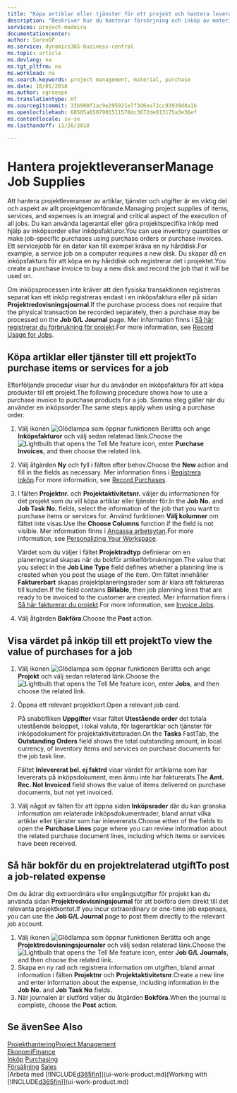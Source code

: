 ```yaml
---
title: "Köpa artiklar eller tjänster för ett projekt och hantera leveranser | Microsoft Docs"
description: "Beskriver hur du hanterar försörjning och inköp av material och tjänster för projekt."
services: project-madeira
documentationcenter: 
author: SorenGP
ms.service: dynamics365-business-central
ms.topic: article
ms.devlang: na
ms.tgt_pltfrm: na
ms.workload: na
ms.search.keywords: project management, material, purchase
ms.date: 10/01/2018
ms.author: sgroespe
ms.translationtype: HT
ms.sourcegitcommit: 33b900f1ac9e295921e7f3d6ea72cc93939d8a1b
ms.openlocfilehash: 68505a6507901511578dc3672de013175a3e36ef
ms.contentlocale: sv-se
ms.lasthandoff: 11/26/2018

---
```

# <a name="manage-job-supplies"></a><span data-ttu-id="23e14-103">Hantera projektleveranser</span><span class="sxs-lookup"><span data-stu-id="23e14-103">Manage Job Supplies</span></span>
<span data-ttu-id="23e14-104">Att hantera projektleveranser av artiklar, tjänster och utgifter är en viktig del och aspekt av allt projektgenomförande.</span><span class="sxs-lookup"><span data-stu-id="23e14-104">Managing project supplies of items, services, and expenses is an integral and critical aspect of the execution of all jobs.</span></span> <span data-ttu-id="23e14-105">Du kan använda lagerantal eller göra projektspecifika inköp med hjälp av inköpsorder eller inköpsfakturor.</span><span class="sxs-lookup"><span data-stu-id="23e14-105">You can use inventory quantities or make job-specific purchases using purchase orders or purchase invoices.</span></span> <span data-ttu-id="23e14-106">Ett servicejobb för en dator kan till exempel kräva en ny hårddisk.</span><span class="sxs-lookup"><span data-stu-id="23e14-106">For example, a service job on a computer requires a new disk.</span></span> <span data-ttu-id="23e14-107">Du skapar då en inköpsfaktura för att köpa en ny hårddisk och registrerar det i projektet.</span><span class="sxs-lookup"><span data-stu-id="23e14-107">You create a purchase invoice to buy a new disk and record the job that it will be used on.</span></span>

<span data-ttu-id="23e14-108">Om inköpsprocessen inte kräver att den fysiska transaktionen registreras separat kan ett inköp registreras endast i en inköpsfaktura eller på sidan **Projektredovisningsjournal**.</span><span class="sxs-lookup"><span data-stu-id="23e14-108">If the purchase process does not require that the physical transaction be recorded separately, then a purchase may be processed on the **Job G/L Journal** page.</span></span> <span data-ttu-id="23e14-109">Mer information finns i [Så här registrerar du förbrukning för projekt](projects-how-record-job-usage.md).</span><span class="sxs-lookup"><span data-stu-id="23e14-109">For more information, see [Record Usage for Jobs](projects-how-record-job-usage.md).</span></span>

## <a name="to-purchase-items-or-services-for-a-job"></a><span data-ttu-id="23e14-110">Köpa artiklar eller tjänster till ett projekt</span><span class="sxs-lookup"><span data-stu-id="23e14-110">To purchase items or services for a job</span></span>
<span data-ttu-id="23e14-111">Efterföljande procedur visar hur du använder en inköpsfaktura för att köpa produkter till ett projekt.</span><span class="sxs-lookup"><span data-stu-id="23e14-111">The following procedure shows how to use a purchase invoice to purchase products for a job.</span></span> <span data-ttu-id="23e14-112">Samma steg gäller när du använder en inköpsorder.</span><span class="sxs-lookup"><span data-stu-id="23e14-112">The same steps apply when using a purchase order.</span></span>  

1. <span data-ttu-id="23e14-113">Välj ikonen ![Glödlampa som öppnar funktionen Berätta](media/ui-search/search_small.png "Glödlampa som öppnar funktionen Berätta") och ange **Inköpsfakturor** och välj sedan relaterad länk.</span><span class="sxs-lookup"><span data-stu-id="23e14-113">Choose the ![Lightbulb that opens the Tell Me feature](media/ui-search/search_small.png "Tell me what you want to do") icon, enter **Purchase Invoices**, and then choose the related link.</span></span>  
2. <span data-ttu-id="23e14-114">Välj åtgärden **Ny** och fyll i fälten efter behov.</span><span class="sxs-lookup"><span data-stu-id="23e14-114">Choose the **New** action and fill in the fields as necessary.</span></span> <span data-ttu-id="23e14-115">Mer information finns i [Registrera inköp](purchasing-how-record-purchases.md).</span><span class="sxs-lookup"><span data-stu-id="23e14-115">For more information, see [Record Purchases](purchasing-how-record-purchases.md).</span></span>
3. <span data-ttu-id="23e14-116">I fälten **Projektnr.** och **Projektaktivitetsnr.** väljer du informationen för det projekt som du vill köpa artiklar eller tjänster för.</span><span class="sxs-lookup"><span data-stu-id="23e14-116">In the **Job No.** and **Job Task No.** fields, select the information of the job that you want to purchase items or services for.</span></span> <span data-ttu-id="23e14-117">Använd funktionen **Välj kolumner** om fältet inte visas.</span><span class="sxs-lookup"><span data-stu-id="23e14-117">Use the **Choose Columns** function if the field is not visible.</span></span> <span data-ttu-id="23e14-118">Mer information finns i [Anpassa arbetsytan](ui-personalization-user.md).</span><span class="sxs-lookup"><span data-stu-id="23e14-118">For more information, see [Personalizing Your Workspace](ui-personalization-user.md).</span></span>

    <span data-ttu-id="23e14-119">Värdet som du väljer i fältet **Projektradtyp** definierar om en planeringsrad skapas när du bokför artikelförbrukningen.</span><span class="sxs-lookup"><span data-stu-id="23e14-119">The value that you select in the **Job Line Type** field defines whether a planning line is created when you post the usage of the item.</span></span> <span data-ttu-id="23e14-120">Om fältet innehåller **Fakturerbart** skapas projektplaneringsrader som är klara att faktureras till kunden.</span><span class="sxs-lookup"><span data-stu-id="23e14-120">If the field contains **Billable**, then job planning lines that are ready to be invoiced to the customer are created.</span></span> <span data-ttu-id="23e14-121">Mer information finns i [Så här fakturerar du projekt](projects-how-invoice-jobs.md).</span><span class="sxs-lookup"><span data-stu-id="23e14-121">For more information, see [Invoice Jobs](projects-how-invoice-jobs.md).</span></span>
4. <span data-ttu-id="23e14-122">Välj åtgärden **Bokföra**.</span><span class="sxs-lookup"><span data-stu-id="23e14-122">Choose the **Post** action.</span></span>

## <a name="to-view-the-value-of-purchases-for-a-job"></a><span data-ttu-id="23e14-123">Visa värdet på inköp till ett projekt</span><span class="sxs-lookup"><span data-stu-id="23e14-123">To view the value of purchases for a job</span></span>
1. <span data-ttu-id="23e14-124">Välj ikonen ![Glödlampa som öppnar funktionen Berätta](media/ui-search/search_small.png "Berätta vad du vill göra") och ange **Projekt** och välj sedan relaterad länk.</span><span class="sxs-lookup"><span data-stu-id="23e14-124">Choose the ![Lightbulb that opens the Tell Me feature](media/ui-search/search_small.png "Tell me what you want to do") icon, enter **Jobs**, and then choose the related link.</span></span>
2. <span data-ttu-id="23e14-125">Öppna ett relevant projektkort.</span><span class="sxs-lookup"><span data-stu-id="23e14-125">Open a relevant job card.</span></span>

    <span data-ttu-id="23e14-126">På snabbfliken **Uppgifter** visar fältet **Utestående order** det totala utestående beloppet, i lokal valuta, för lagerartiklar och tjänster för inköpsdokument för projektaktivitetsraden.</span><span class="sxs-lookup"><span data-stu-id="23e14-126">On the **Tasks** FastTab, the **Outstanding Orders** field shows the total outstanding amount, in local currency, of inventory items and services on purchase documents for the job task line.</span></span>  

    <span data-ttu-id="23e14-127">Fältet **Inlevererat bel. ej faktrd** visar värdet för artiklarna som har levererats på inköpsdokument, men ännu inte har fakturerats.</span><span class="sxs-lookup"><span data-stu-id="23e14-127">The **Amt. Rec. Not Invoiced** field shows the value of items delivered on purchase documents, but not yet invoiced.</span></span>  
3. <span data-ttu-id="23e14-128">Välj något av fälten för att öppna sidan **Inköpsrader** där du kan granska information om relaterade inköpsdokumentrader, bland annat vilka artiklar eller tjänster som har inlevererats.</span><span class="sxs-lookup"><span data-stu-id="23e14-128">Choose either of the fields to open the **Purchase Lines** page where you can review information about the related purchase document lines, including which items or services have been received.</span></span>

## <a name="to-post-a-job-related-expense"></a><span data-ttu-id="23e14-129">Så här bokför du en projektrelaterad utgift</span><span class="sxs-lookup"><span data-stu-id="23e14-129">To post a job-related expense</span></span>
<span data-ttu-id="23e14-130">Om du ådrar dig extraordinära eller engångsutgifter för projekt kan du använda sidan **Projektredovisningsjournal** för att bokföra dem direkt till det relevanta projektkontot.</span><span class="sxs-lookup"><span data-stu-id="23e14-130">If you incur extraordinary or one-time job expenses, you can use the **Job G/L Journal** page to post them directly to the relevant job account.</span></span>

1. <span data-ttu-id="23e14-131">Välj ikonen ![Glödlampa som öppnar funktionen Berätta](media/ui-search/search_small.png "Berätta vad du vill göra") och ange **Projektredovisningsjournaler** och välj sedan relaterad länk.</span><span class="sxs-lookup"><span data-stu-id="23e14-131">Choose the ![Lightbulb that opens the Tell Me feature](media/ui-search/search_small.png "Tell me what you want to do") icon, enter **Job G/L Journals**, and then choose the related link.</span></span>  
2. <span data-ttu-id="23e14-132">Skapa en ny rad och registrera information om utgiften, bland annat information i fälten **Projektnr** och **Projektaktivitetsnr**.</span><span class="sxs-lookup"><span data-stu-id="23e14-132">Create a new line and enter information about the expense, including information in the **Job No.** and **Job Task No** fields.</span></span>  
3. <span data-ttu-id="23e14-133">När journalen är slutförd väljer du åtgärden **Bokföra**.</span><span class="sxs-lookup"><span data-stu-id="23e14-133">When the journal is complete, choose the **Post** action.</span></span>

## <a name="see-also"></a><span data-ttu-id="23e14-134">Se även</span><span class="sxs-lookup"><span data-stu-id="23e14-134">See Also</span></span>
[<span data-ttu-id="23e14-135">Projekthantering</span><span class="sxs-lookup"><span data-stu-id="23e14-135">Project Management</span></span>](projects-manage-projects.md)  
[<span data-ttu-id="23e14-136">Ekonomi</span><span class="sxs-lookup"><span data-stu-id="23e14-136">Finance</span></span>](finance.md)  
<span data-ttu-id="23e14-137">[Inköp](purchasing-manage-purchasing.md)       </span><span class="sxs-lookup"><span data-stu-id="23e14-137">[Purchasing](purchasing-manage-purchasing.md)       </span></span>  
<span data-ttu-id="23e14-138">[Försäljning](sales-manage-sales.md)    </span><span class="sxs-lookup"><span data-stu-id="23e14-138">[Sales](sales-manage-sales.md)    </span></span>  
<span data-ttu-id="23e14-139">[Arbeta med [!INCLUDE[d365fin](includes/d365fin_md.md)]](ui-work-product.md)</span><span class="sxs-lookup"><span data-stu-id="23e14-139">[Working with [!INCLUDE[d365fin](includes/d365fin_md.md)]](ui-work-product.md)</span></span>  

